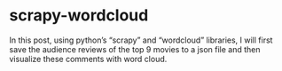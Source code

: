 # scrapy-wordcloud
In this post, using python’s “scrapy” and “wordcloud” libraries, I will first save the audience reviews of the top 9 movies to a json file and then visualize these comments with word cloud.
